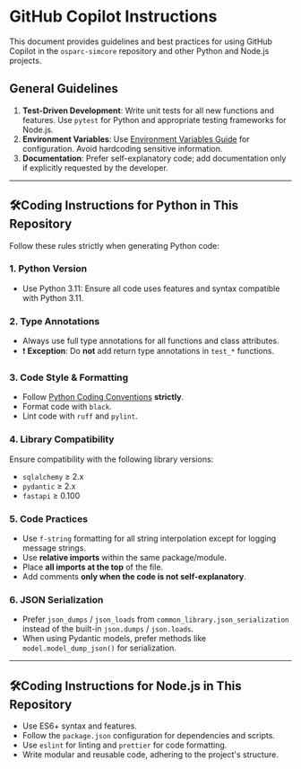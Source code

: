 # GitHub Copilot Instructions

This document provides guidelines and best practices for using GitHub Copilot in the `osparc-simcore` repository and other Python and Node.js projects.

## General Guidelines

1. **Test-Driven Development**: Write unit tests for all new functions and features. Use `pytest` for Python and appropriate testing frameworks for Node.js.
2. **Environment Variables**: Use [Environment Variables Guide](../docs/env-vars.md) for configuration. Avoid hardcoding sensitive information.
3. **Documentation**: Prefer self-explanatory code; add documentation only if explicitly requested by the developer.

---

## 🛠️Coding Instructions for Python in This Repository

Follow these rules strictly when generating Python code:

### 1. Python Version

* Use Python 3.11: Ensure all code uses features and syntax compatible with Python 3.11.

### 2. **Type Annotations**

* Always use full type annotations for all functions and class attributes.
* ❗ **Exception**: Do **not** add return type annotations in `test_*` functions.

### 3. **Code Style & Formatting**

* Follow [Python Coding Conventions](../docs/coding-conventions.md) **strictly**.
* Format code with `black`.
* Lint code with `ruff` and `pylint`.

### 4. **Library Compatibility**

Ensure compatibility with the following library versions:

* `sqlalchemy` ≥ 2.x
* `pydantic` ≥ 2.x
* `fastapi` ≥ 0.100


### 5. **Code Practices**

* Use `f-string` formatting for all string interpolation except for logging message strings.
* Use **relative imports** within the same package/module.
* Place **all imports at the top** of the file.
* Add comments **only when the code is not self-explanatory**.


### 6. **JSON Serialization**

* Prefer `json_dumps` / `json_loads` from `common_library.json_serialization` instead of the built-in `json.dumps` / `json.loads`.
* When using Pydantic models, prefer methods like `model.model_dump_json()` for serialization.

---

## 🛠️Coding Instructions for Node.js in This Repository

* Use ES6+ syntax and features.
* Follow the `package.json` configuration for dependencies and scripts.
* Use `eslint` for linting and `prettier` for code formatting.
* Write modular and reusable code, adhering to the project's structure.
